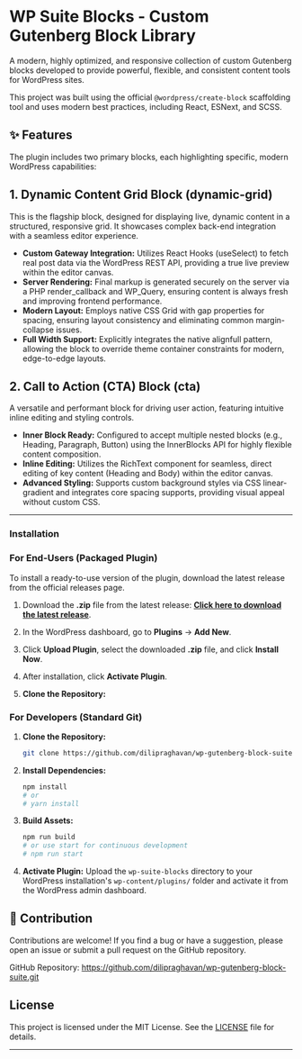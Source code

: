 # WP Suite Blocks - Custom Gutenberg Block Library

A modern, highly optimized, and responsive collection of custom Gutenberg blocks developed to provide powerful, flexible, and consistent content tools for WordPress sites.

This project was built using the official `@wordpress/create-block` scaffolding tool and uses modern best practices, including React, ESNext, and SCSS.

## ✨ Features

The plugin includes two primary blocks, each highlighting specific, modern WordPress capabilities:

## 1.  Dynamic Content Grid Block (dynamic-grid)

This is the flagship block, designed for displaying live, dynamic content in a structured, responsive grid. It showcases complex back-end integration with a seamless editor experience.

-   **Custom Gateway Integration:** Utilizes React Hooks (useSelect) to fetch real post data via the WordPress REST API, providing a true live preview within the editor canvas.
-   **Server Rendering:**  Final markup is generated securely on the server via a PHP render_callback and WP_Query, ensuring content is always fresh and improving frontend performance.    
-   **Modern Layout:** Employs native CSS Grid with gap properties for spacing, ensuring layout consistency and eliminating common margin-collapse issues.
-   **Full Width Support:** Explicitly integrates the native alignfull pattern, allowing the block to override theme container constraints for modern, edge-to-edge layouts.
  
## 2.  Call to Action (CTA) Block (cta)
   
A versatile and performant block for driving user action, featuring intuitive inline editing and styling controls. 

-   **Inner Block Ready:** Configured to accept multiple nested blocks (e.g., Heading, Paragraph, Button) using the InnerBlocks API for highly flexible content composition.
-   **Inline Editing:**  Utilizes the RichText component for seamless, direct editing of key content (Heading and Body) within the editor canvas.   
-   **Advanced Styling:** Supports custom background styles via CSS linear-gradient and integrates core spacing supports, providing visual appeal without custom CSS. 

---
 
### Installation

### For End-Users (Packaged Plugin)

To install a ready-to-use version of the plugin, download the latest release from the official releases page.

1.  Download the **.zip** file from the latest release: **[Click here to download the latest release](https://github.com/dilipraghavan/wp-gutenberg-block-suite/releases)**.

2.  In the WordPress dashboard, go to **Plugins** → **Add New**.

3.  Click **Upload Plugin**, select the downloaded **.zip** file, and click **Install Now**.

4.  After installation, click **Activate Plugin**.

1.  **Clone the Repository:**

### For Developers (Standard Git)

1.  **Clone the Repository:**

    ```bash
    git clone https://github.com/dilipraghavan/wp-gutenberg-block-suite.git wp-content/plugins/wp-suite-blocks
    ```

2.  **Install Dependencies:**

    ```bash
    npm install
    # or
    # yarn install
    ```

3.  **Build Assets:**

    ```bash
    npm run build
    # or use start for continuous development
    # npm run start
    ```

4.  **Activate Plugin:**
    Upload the `wp-suite-blocks` directory to your WordPress installation's `wp-content/plugins/` folder and activate it from the WordPress admin dashboard.

## 🤝 Contribution

Contributions are welcome! If you find a bug or have a suggestion, please open an issue or submit a pull request on the GitHub repository.

GitHub Repository: https://github.com/dilipraghavan/wp-gutenberg-block-suite.git

## License

This project is licensed under the MIT License. See the [LICENSE](https://github.com/dilipraghavan/wp-gutenberg-block-suite/blob/main/LICENSE) file for details.

---
